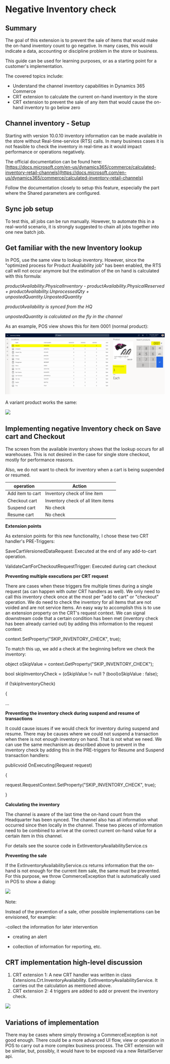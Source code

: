 # Negative Inventory check

## Summary

The goal of this extension is to prevent the sale of items that would make the on-hand inventory count to go negative. In many cases, this would indicate a data, accounting or discipline problem in the store or business.

This guide can be used for learning purposes, or as a starting point for a customer&#39;s implementation.

The covered topics include:

- Understand the channel inventory capabilities in Dynamics 365 Commerce
- CRT extension to calculate the current on-hand inventory in the store
- CRT extension to prevent the sale of any item that would cause the on-hand inventory to go below zero

## Channel inventory - Setup

Starting with version 10.0.10 inventory information can be made available in the store without Real-time-service (RTS) calls. In many business cases it is not feasible to check the inventory in real-time as it would impact performance or operations negatively.

The official documentation can be found here: [https://docs.microsoft.com/en-us/dynamics365/commerce/calculated-inventory-retail-channels](https://docs.microsoft.com/en-us/dynamics365/commerce/calculated-inventory-retail-channels)

Follow the documentation closely to setup this feature, especially the part where the Shared parameters are configured.

## Sync job setup

To test this, all jobs can be run manually. However, to automate this in a real-world scenario, it is strongly suggested to chain all jobs together into one new batch job.

## Get familiar with the new Inventory lookup

In POS, use the same view to lookup inventory. However, since the &quot;optimized process for Product Availability job&quot; has been enabled, the RTS call will not occur anymore but the estimation of the on hand is calculated with this formula:

_productAvailability.PhysicalInventory - productAvailability.PhysicalReserved + productAvailability.UnprocessedQty + unpostedQuantity.UnpostedQuantity_

_productAvailability is synced from the HQ_

_unpostedQuantity is calculated on the fly in the channel_

As an example, POS view shows this for item 0001 (normal product):

![alt text](images/POSUIInventoryAvailItem.png "Item availability")

A variant product works the same:

![](RackMultipart20200627-4-1wfmkjl_html_ad877526695dc7e0.png)

## Implementing negative Inventory check on Save cart and Checkout

The screen from the available inventory shows that the lookup occurs for all warehouses. This is not desired in the case for single store checkout, mostly for performance reasons.

Also, we do not want to check for inventory when a cart is being suspended or resumed.

| **operation** | **Action** |
| --- | --- |
| Add item to cart | Inventory check of line item |
| Checkout cart | Inventory check of all litem items |
| Suspend cart | No check |
| Resume cart | No check |

**Extension points**

As extension points for this new functionality, I chose these two CRT handler&#39;s PRE-Triggers:

SaveCartVersionedDataRequest: Executed at the end of any add-to-cart operation.

ValidateCartForCheckoutRequestTrigger: Executed during cart checkout

**Preventing multiple executions per CRT request**

There are cases when these triggers fire multiple times during a single request (as can happen with outer CRT handlers as well). We only need to call this inventory check once at the most per &quot;add to cart&quot; or &quot;checkout&quot; operation. We do need to check the inventory for all items that are not voided and are not service items. An easy way to accomplish this is to use an extension property on the CRT&#39;s request context. We can signal downstream code that a certain condition has been met (inventory check has been already carried out) by adding this information to the request context:

context.SetProperty(&quot;SKIP\_INVENTORY\_CHECK&quot;, true);

To match this up, we add a check at the beginning before we check the inventory:

object oSkipValue = context.GetProperty(&quot;SKIP\_INVENTORY\_CHECK&quot;);

bool skipInventoryCheck = (oSkipValue != null ? (bool)oSkipValue : false);

if (!skipInventoryCheck)

{

…

**Preventing the inventory check during suspend and resume of transactions**

It could cause issues if we would check for inventory during suspend and resume. There may be causes where we could not suspend a transaction when there is not enough inventory on hand. That is not what we need. We can use the same mechanism as described above to prevent in the inventory check by adding this in the PRE-triggers for Resume and Suspend transaction handlers:

publicvoid OnExecuting(Request request)

{

request.RequestContext.SetProperty(&quot;SKIP\_INVENTORY\_CHECK&quot;, true);

}

**Calculating the inventory**

The channel is aware of the last time the on-hand count from the Headquarter has been synced. The channel also has all information what occurred since then locally in the channel. These two pieces of information need to be combined to arrive at the correct current on-hand value for a certain item in this channel.

For details see the source code in ExtInventoryAvailabilityService.cs

**Preventing the sale**

If the ExtInventoryAvailabilityService.cs returns information that the on-hand is not enough for the current item sale, the same must be prevented. For this purpose, we throw CommerceException that is automatically used in POS to show a dialog:

![](RackMultipart20200627-4-1wfmkjl_html_658be4e7041e9910.png)

Note:

Instead of the prevention of a sale, other possible implementations can be envisioned, for example:

-collect the information for later intervention

- creating an alert

- collection of information for reporting, etc.

## CRT implementation high-level discussion

1. CRT extension 1: A new CRT handler was written in class Extensions.Crt.InventoryAvailability. ExtInventoryAvailabilityService. It carries out the calculation as mentioned above.
2. CRT extension 2: 4 triggers are added to add or prevent the inventory check.

![](RackMultipart20200627-4-1wfmkjl_html_f1c1fa2bf68ada8e.png)

## Variations of implementation

There may be cases where simply throwing a CommerceException is not good enough. There could be a more advanced UI flow, view or operation in POS to carry out a more complex business process. The CRT extension will be similar, but, possibly, it would have to be exposed via a new RetailServer api.
